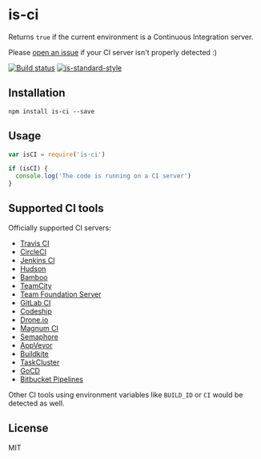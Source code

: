 # is-ci

Returns `true` if the current environment is a Continuous Integration
server.

Please [open an issue](https://github.com/watson/is-ci/issues) if your
CI server isn't properly detected :)

[![Build status](https://travis-ci.org/watson/is-ci.svg?branch=master)](https://travis-ci.org/watson/is-ci)
[![js-standard-style](https://img.shields.io/badge/code%20style-standard-brightgreen.svg?style=flat)](https://github.com/feross/standard)

## Installation

```
npm install is-ci --save
```

## Usage

```js
var isCI = require('is-ci')

if (isCI) {
  console.log('The code is running on a CI server')
}
```

## Supported CI tools

Officially supported CI servers:

- [Travis CI](http://travis-ci.org)
- [CircleCI](http://circleci.com)
- [Jenkins CI](https://jenkins-ci.org)
- [Hudson](http://hudson-ci.org)
- [Bamboo](https://www.atlassian.com/software/bamboo)
- [TeamCity](https://www.jetbrains.com/teamcity/)
- [Team Foundation Server](https://www.visualstudio.com/en-us/products/tfs-overview-vs.aspx)
- [GitLab CI](https://about.gitlab.com/gitlab-ci/)
- [Codeship](https://codeship.com)
- [Drone.io](https://drone.io)
- [Magnum CI](https://magnum-ci.com)
- [Semaphore](https://semaphoreci.com)
- [AppVeyor](http://www.appveyor.com)
- [Buildkite](https://buildkite.com)
- [TaskCluster](http://docs.taskcluster.net)
- [GoCD](https://www.go.cd/)
- [Bitbucket Pipelines](https://bitbucket.org/product/features/pipelines)

Other CI tools using environment variables like `BUILD_ID` or `CI` would be detected as well.

## License

MIT
